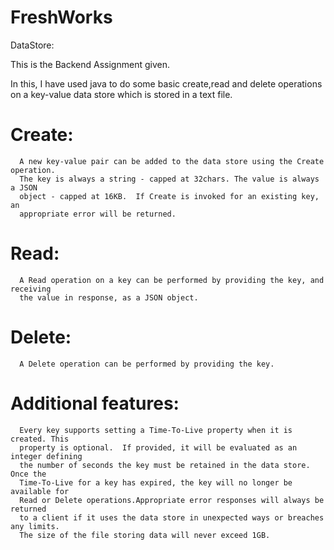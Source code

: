 # FreshWorks
DataStore:

This is the Backend Assignment given.

In this, I have used java to do some basic create,read and delete operations on a key-value 
data store which is stored in a text file.

# Create:
      A new key-value pair can be added to the data store using the Create operation. 
      The key is always a string - capped at 32chars. The value is always a JSON 
      object - capped at 16KB.  If Create is invoked for an existing key, an 
      appropriate error will be returned.

# Read:
      A Read operation on a key can be performed by providing the key, and receiving 
      the value in response, as a JSON object.

# Delete:
      A Delete operation can be performed by providing the key.
      
# Additional features:
      Every key supports setting a Time-To-Live property when it is created. This 
      property is optional.  If provided, it will be evaluated as an integer defining 
      the number of seconds the key must be retained in the data store. Once the 
      Time-To-Live for a key has expired, the key will no longer be available for 
      Read or Delete operations.Appropriate error responses will always be returned 
      to a client if it uses the data store in unexpected ways or breaches any limits. 
      The size of the file storing data will never exceed 1GB.
